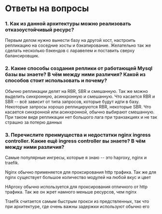 # Ответы на вопросы

### 1. Как из данной архитектуры можно реализовать отказоустойчивый ресурс?

Первым делом нужно вынести базу на другой хост, настроить репликацию на соседние хосты и бэкапирование. Желательно так же сделать несколько бэкендов с ларавелем и поставить сверху балансировщик. 

### 2. Какие способы создания реплики от работающей Mysql базы вы знаете? В чём между ними различия? Какой из способов стоит использовать и почему?

Обычно репликации делят на RBR, SBR и смешанную. Так же можно выделить синхронную, асинхронную и смешанную. Что касается RBR и SBR -- всё зависит от типа запросов, которые будут идти в базу. Некоторые запросы хорошо реплицируются RBR, некоторые SBR. Что касается синхронной или асинхронной, обычно выбирают смешанную. При таком виде репликации нет большого лага при транзакциях и не так страшно за потерю данных

### 3. Перечислите преимущества и недостатки nginx ingress controller. Какие ещё ingress controller вы знаете? В чём между ними различия?

Самые популярные ингресы, которые я знаю -- это haproxy, nginx и traefik.

Nginx обычно применяется для проксирования http трафика. Так же для nginx существует большое количество модулей на любой вкус и цвет

HAproxy обычно используется для проксирования отличного от http трафика. Так же он жрет намного меньше ресурсов, чем nginx

Traefik считается самым быстрым прокси из предствленных, так что при архитектуре, где очень важны задержки используют обычно его
